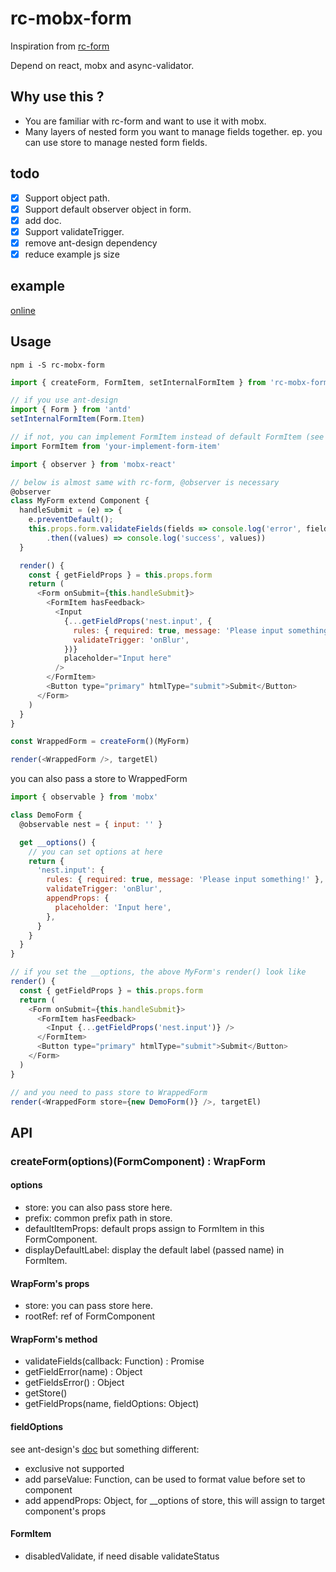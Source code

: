 # rc-mobx-form

Inspiration from [rc-form](https://github.com/react-component/form)

Depend on react, mobx and async-validator.

## Why use this ?
- You are familiar with rc-form and want to use it with mobx.
- Many layers of nested form you want to manage fields together.
ep. you can use store to manage nested form fields.

## todo
- [x] Support object path.
- [x] Support default observer object in form.
- [x] add doc.
- [x] Support validateTrigger.
- [x] remove ant-design dependency
- [x] reduce example js size

## example

[online](https://frezc.github.io/rc-mobx-form/example/index.html)

## Usage
```
npm i -S rc-mobx-form
```

```javascript
import { createForm, FormItem, setInternalFormItem } from 'rc-mobx-form'

// if you use ant-design
import { Form } from 'antd'
setInternalFormItem(Form.Item)

// if not, you can implement FormItem instead of default FormItem (see implementation of /src/FormItem.js)
import FormItem from 'your-implement-form-item'
```

```javascript
import { observer } from 'mobx-react'

// below is almost same with rc-form, @observer is necessary
@observer
class MyForm extend Component {
  handleSubmit = (e) => {
    e.preventDefault();
    this.props.form.validateFields(fields => console.log('error', fields))
        .then((values) => console.log('success', values))
  }

  render() {
    const { getFieldProps } = this.props.form
    return (
      <Form onSubmit={this.handleSubmit}>
        <FormItem hasFeedback>
          <Input
            {...getFieldProps('nest.input', {
              rules: { required: true, message: 'Please input something!' },
              validateTrigger: 'onBlur',
            })}
            placeholder="Input here"
          />
        </FormItem>
        <Button type="primary" htmlType="submit">Submit</Button>
      </Form>
    )
  }
}

const WrappedForm = createForm()(MyForm)

render(<WrappedForm />, targetEl)
```

you can also pass a store to WrappedForm
```javascript
import { observable } from 'mobx'

class DemoForm {
  @observable nest = { input: '' }

  get __options() {
    // you can set options at here
    return {
      'nest.input': {
        rules: { required: true, message: 'Please input something!' },
        validateTrigger: 'onBlur',
        appendProps: {
          placeholder: 'Input here',
        },
      }
    }
  } 
}

// if you set the __options, the above MyForm's render() look like
render() {
  const { getFieldProps } = this.props.form
  return (
    <Form onSubmit={this.handleSubmit}>
      <FormItem hasFeedback>
        <Input {...getFieldProps('nest.input')} />
      </FormItem>
      <Button type="primary" htmlType="submit">Submit</Button>
    </Form>
  )
}

// and you need to pass store to WrappedForm
render(<WrappedForm store={new DemoForm()} />, targetEl)
```

## API

### createForm(options)(FormComponent) : WrapForm
#### options
- store: you can also pass store here.
- prefix: common prefix path in store.
- defaultItemProps: default props assign to FormItem in this FormComponent.
- displayDefaultLabel: display the default label (passed name) in FormItem.

#### WrapForm's props
- store: you can pass store here.
- rootRef: ref of FormComponent

#### WrapForm's method
- validateFields(callback: Function) : Promise
- getFieldError(name) : Object
- getFieldsError() : Object
- getStore()
- getFieldProps(name, fieldOptions: Object)

#### fieldOptions
see ant-design's [doc](http://1x.ant.design/components/form/#this.props.form.getFieldProps(id,-options))
but something different:

- exclusive not supported
- add parseValue: Function, can be used to format value before set to component
- add appendProps: Object, for __options of store, this will assign to target component's props

#### FormItem
- disabledValidate, if need disable validateStatus
